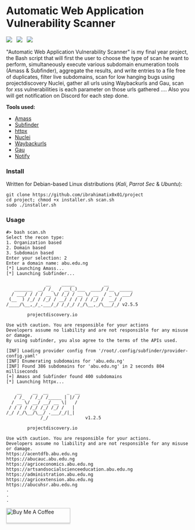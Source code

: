 # Automatic Web Application Vulnerability Scanner
[![](https://img.shields.io/twitter/follow/ibrahimatix0x01?color=blue&label=Twitter&logo=twitter&style=plastic)](https://twitter.com/ibrahimatix0x01)&nbsp;&nbsp;
[![](https://img.shields.io/github/followers/ibrahimatix0x01?color=gray&label=GitHub&logo=github&style=plastic)](https://github.com/ibrahimatix0x01)&nbsp;&nbsp;
[![](https://img.shields.io/badge/Sponsor-GitHub-green?style=plastic&logo=github)](https://github.com/sponsors/ibrahimatix0x01)&nbsp;&nbsp;


 "Automatic Web Application Vulnerability Scanner" is my final year project, the Bash script that will first the user to choose the type of scan he want to perform, simultaneously execute various subdomain enumeration tools (Amass & Subfinder), aggregate the results, and write entries to a file free of duplicates, filter live  subdomains, scan for low hanging bugs using projectdiscovery Nuclei, gather all urls using Waybackurls and Gau, scan for xss vulnerabilities is each parameter on those urls gathered .... Also you will get notification on Discord for each step done.

**Tools used:**
* [Amass](https://github.com/OWASP/Amass)
* [Subfinder](https://github.com/projectdiscovery/subfinder)
* [httpx](https://github.com/projectdiscovery/httpx)
* [Nuclei](https://github.com/projectdiscovery/nuclei)
* [Waybackurls](https://github.com/tomnomnom/waybackurls)
* [Gau](https://github.com/lc/gau)
* [Notify](https://github.com/lc/gau)

### Install
Written for Debian-based Linux distributions (*Kali*, *Parrot Sec* & *Ubuntu*):

```text
git clone https://github.com/ibrahimatix0x01/project
cd project; chmod +x installer.sh scan.sh
sudo ./installer.sh
```

### Usage
```text
#> bash scan.sh
Select the recon type:
1. Organization based
2. Domain based
3. Subdomain based
Enter your selection: 2
Enter a domain name: abu.edu.ng
[*] Launching Amass...
[*] Launching Subfinder...

               __    _____           __         
   _______  __/ /_  / __(_)___  ____/ /__  _____
  / ___/ / / / __ \/ /_/ / __ \/ __  / _ \/ ___/
 (__  ) /_/ / /_/ / __/ / / / / /_/ /  __/ /    
/____/\__,_/_.___/_/ /_/_/ /_/\__,_/\___/_/ v2.5.5

		projectdiscovery.io

Use with caution. You are responsible for your actions
Developers assume no liability and are not responsible for any misuse or damage.
By using subfinder, you also agree to the terms of the APIs used.

[INF] Loading provider config from '/root/.config/subfinder/provider-config.yaml'
[INF] Enumerating subdomains for 'abu.edu.ng'
[INF] Found 386 subdomains for 'abu.edu.ng' in 2 seconds 804 milliseconds
[+] Amass and Subfinder found 400 subdomains
[*] Launching httpx...

    __    __  __       _  __
   / /_  / /_/ /_____ | |/ /
  / __ \/ __/ __/ __ \|   /
 / / / / /_/ /_/ /_/ /   |
/_/ /_/\__/\__/ .___/_/|_|
             /_/              v1.2.5

		projectdiscovery.io

Use with caution. You are responsible for your actions.
Developers assume no liability and are not responsible for any misuse or damage.
https://acentdfb.abu.edu.ng
https://abucauc.abu.edu.ng
https://agriceconomics.abu.edu.ng
https://artsandsocialscienceeducation.abu.edu.ng
https://administration.abu.edu.ng
https://agricextension.abu.edu.ng
https://abucuhsr.abu.edu.ng
.
.
.
```

<a href="https://www.buymeacoffee.com/ibrahimatix" target="_blank"><img src="https://www.buymeacoffee.com/assets/img/custom_images/orange_img.png" alt="Buy Me A Coffee" style="height: 41px !important;width: 174px !important;box-shadow: 0px 3px 2px 0px rgba(190, 190, 190, 0.5) !important;-webkit-box-shadow: 0px 3px 2px 0px rgba(190, 190, 190, 0.5) !important;" ></a>

